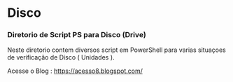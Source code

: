 # Disco

### Diretorio de Script PS para Disco (Drive) ### 

Neste diretorio contem diversos script em PowerShell para varias situaçoes de verificação de Disco ( Unidades ). 

Acesse o Blog : 
https://acesso8.blogspot.com/
